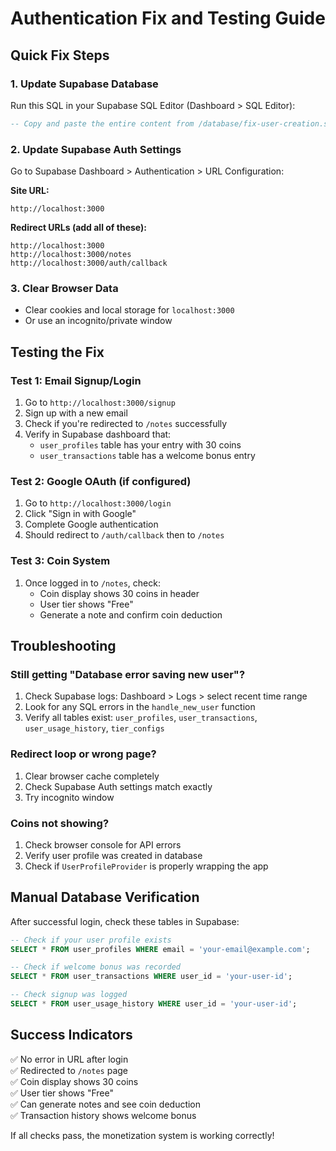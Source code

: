 # Authentication Fix and Testing Guide

## Quick Fix Steps

### 1. Update Supabase Database
Run this SQL in your Supabase SQL Editor (Dashboard > SQL Editor):

```sql
-- Copy and paste the entire content from /database/fix-user-creation.sql
```

### 2. Update Supabase Auth Settings
Go to Supabase Dashboard > Authentication > URL Configuration:

**Site URL:**
```
http://localhost:3000
```

**Redirect URLs (add all of these):**
```
http://localhost:3000
http://localhost:3000/notes
http://localhost:3000/auth/callback
```

### 3. Clear Browser Data
- Clear cookies and local storage for `localhost:3000`
- Or use an incognito/private window

## Testing the Fix

### Test 1: Email Signup/Login
1. Go to `http://localhost:3000/signup`
2. Sign up with a new email
3. Check if you're redirected to `/notes` successfully
4. Verify in Supabase dashboard that:
   - `user_profiles` table has your entry with 30 coins
   - `user_transactions` table has a welcome bonus entry

### Test 2: Google OAuth (if configured)
1. Go to `http://localhost:3000/login`
2. Click "Sign in with Google"
3. Complete Google authentication
4. Should redirect to `/auth/callback` then to `/notes`

### Test 3: Coin System
1. Once logged in to `/notes`, check:
   - Coin display shows 30 coins in header
   - User tier shows "Free"
   - Generate a note and confirm coin deduction

## Troubleshooting

### Still getting "Database error saving new user"?
1. Check Supabase logs: Dashboard > Logs > select recent time range
2. Look for any SQL errors in the `handle_new_user` function
3. Verify all tables exist: `user_profiles`, `user_transactions`, `user_usage_history`, `tier_configs`

### Redirect loop or wrong page?
1. Clear browser cache completely
2. Check Supabase Auth settings match exactly
3. Try incognito window

### Coins not showing?
1. Check browser console for API errors
2. Verify user profile was created in database
3. Check if `UserProfileProvider` is properly wrapping the app

## Manual Database Verification

After successful login, check these tables in Supabase:

```sql
-- Check if your user profile exists
SELECT * FROM user_profiles WHERE email = 'your-email@example.com';

-- Check if welcome bonus was recorded
SELECT * FROM user_transactions WHERE user_id = 'your-user-id';

-- Check signup was logged
SELECT * FROM user_usage_history WHERE user_id = 'your-user-id';
```

## Success Indicators

✅ No error in URL after login  
✅ Redirected to `/notes` page  
✅ Coin display shows 30 coins  
✅ User tier shows "Free"  
✅ Can generate notes and see coin deduction  
✅ Transaction history shows welcome bonus  

If all checks pass, the monetization system is working correctly!
